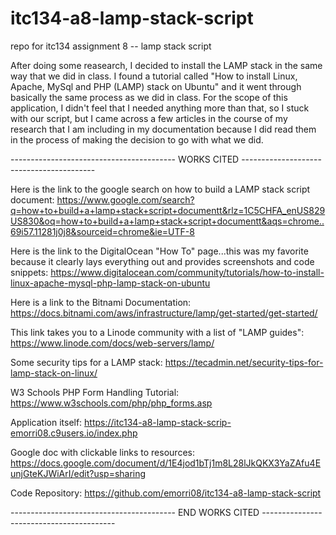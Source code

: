 # itc134-a8-lamp-stack-script
repo for itc134 assignment 8 -- lamp stack script

After doing some reasearch, I decided to install the LAMP stack in the same way that we did in class.
I found a tutorial called "How to install Linux, Apache, MySql and PHP (LAMP) stack on Ubuntu" and it 
went through basically the same process as we did in class. For the scope of this application, I didn't 
feel that I needed anything more than that, so I stuck with our script, but I came across a few articles 
in the course of my research that I am including in my documentation because I did read them in the 
process of making the decision to go with what we did.



----------------------------------------- WORKS CITED -----------------------------------------


Here is the link to the google search on how to build a LAMP stack script document:
https://www.google.com/search?q=how+to+build+a+lamp+stack+script+documentt&rlz=1C5CHFA_enUS829US830&oq=how+to+build+a+lamp+stack+script+documentt&aqs=chrome..69i57.11281j0j8&sourceid=chrome&ie=UTF-8


Here is the link to the DigitalOcean "How To" page...this was my favorite because it clearly
lays everything out and provides screenshots and code snippets:
https://www.digitalocean.com/community/tutorials/how-to-install-linux-apache-mysql-php-lamp-stack-on-ubuntu


Here is a link to the Bitnami Documentation:
https://docs.bitnami.com/aws/infrastructure/lamp/get-started/get-started/


This link takes you to a Linode community with a list of "LAMP guides":
https://www.linode.com/docs/web-servers/lamp/


Some security tips for a LAMP stack:
https://tecadmin.net/security-tips-for-lamp-stack-on-linux/


W3 Schools PHP Form Handling Tutorial:
https://www.w3schools.com/php/php_forms.asp


Application itself:
https://itc134-a8-lamp-stack-scrip-emorri08.c9users.io/index.php


Google doc with clickable links to resources:
https://docs.google.com/document/d/1E4jod1bTj1m8L28lJkQKX3YaZAfu4EunjGteKJWiArI/edit?usp=sharing


Code Repository:
https://github.com/emorri08/itc134-a8-lamp-stack-script


----------------------------------------- END WORKS CITED -----------------------------------------
